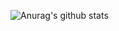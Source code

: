 
<!-- ### Hi there 👋 -->


<!--
**mxin-d/mxin-d** is a ✨ _special_ ✨ repository because its `README.md` (this file) appears on your GitHub profile. -->


<!--  I’m __mxin . <br/> -->
<!--  I’m a front-end development engineer . <br/>  -->
<!-- 

🌱 小米内推 <br/>
📫 北京武汉地区 <br/>
⛰ 中高级前端开发都要，hc充足 <br/>
📮 邮箱：15201020298@163.com <br/>
💬 注：记得备注求职城市 <br/> -->

![Anurag's github stats](https://github-readme-stats.vercel.app/api?username=mxin-d&show_icons=true&theme=tokyonight)

<!-- - 🤔 I’m looking for help with ...
- 💬 Ask me about ...
- 📫 How to reach me: ...
- 😄 Pronouns: ...
- ⚡ Fun fact: ... -->


